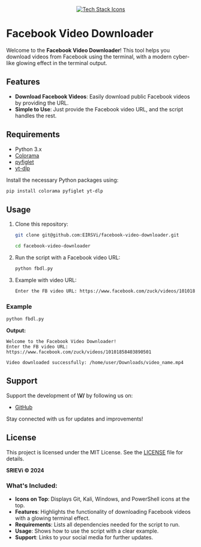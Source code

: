 
<p align="center">
    <a href="#">
        <img src="https://skillicons.dev/icons?i=git,kali,windows,powershell" alt="Tech Stack Icons" />
    </a>
</p>

#   Facebook Video Downloader

Welcome to the **Facebook Video Downloader**! This tool helps you download videos from Facebook using the terminal, with a modern cyber-like glowing effect in the terminal output.

## Features
- **Download Facebook Videos**: Easily download public Facebook videos by providing the URL.
- **Simple to Use**: Just provide the Facebook video URL, and the script handles the rest.

## Requirements
- Python 3.x
- [Colorama](https://pypi.org/project/colorama/)
- [pyfiglet](https://pypi.org/project/pyfiglet/)
- [yt-dlp](https://github.com/yt-dlp/yt-dlp)

Install the necessary Python packages using:
```bash
pip install colorama pyfiglet yt-dlp
```

## Usage

1. Clone this repository:
    ```bash
    git clone git@github.com:EIRSVi/facebook-video-downloader.git
    
    cd facebook-video-downloader
    ```

2. Run the script with a Facebook video URL:
    ```bash
    python fbdl.py
    ```

3. Example with video URL:
    ```bash
    Enter the FB video URL: https://www.facebook.com/zuck/videos/10101858403890501
    ```

### Example
```bash
python fbdl.py
```
**Output:**
```
Welcome to the Facebook Video Downloader!
Enter the FB video URL: https://www.facebook.com/zuck/videos/10101858403890501

Video downloaded successfully: /home/user/Downloads/video_name.mp4
```

## Support

Support the development of **\V/** by following us on:
- [GitHub](https://github.com/EIRSVi)

Stay connected with us for updates and improvements!

## License
This project is licensed under the MIT License. See the [LICENSE](LICENSE) file for details.


**SRIEVi © 2024**


### What's Included:
- **Icons on Top**: Displays Git, Kali, Windows, and PowerShell icons at the top.
- **Features**: Highlights the functionality of downloading Facebook videos with a glowing terminal effect.
- **Requirements**: Lists all dependencies needed for the script to run.
- **Usage**: Shows how to use the script with a clear example.
- **Support**: Links to your social media for further updates.
